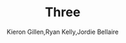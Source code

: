 ---
title: Three
author: Kieron Gillen,Ryan Kelly,Jordie Bellaire
readingDate: 2014-08-14
purchaseLink:
---